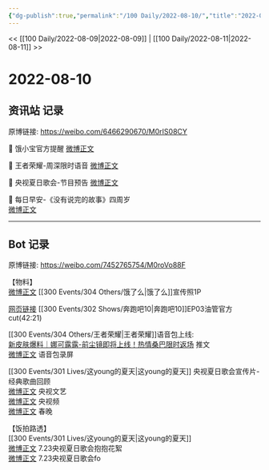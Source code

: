 ```yaml
---
{"dg-publish":true,"permalink":"/100 Daily/2022-08-10/","title":"2022-08-10","created":"2022-12-07T15:54:29.000+08:00","updated":"2023-01-09T17:24:39.301+08:00"}
---
```



<< [[100 Daily/2022-08-09\|2022-08-09]] | [[100 Daily/2022-08-11\|2022-08-11]] >>

# 2022-08-10

## 资讯站 记录

原博链接: https://weibo.com/6466290670/M0rIS08CY

💫 饿小宝官方提醒 [微博正文](https://weibo.com/detail/4800914794220554)

💫 王者荣耀-周深限时语音 [微博正文](https://weibo.com/detail/4801057161220517)

💫 央视夏日歌会-节目预告 [微博正文](https://weibo.com/detail/4801002308111721)

💫 每日早安-《没有说完的故事》四周岁  
[微博正文](https://weibo.com/detail/4800825736564716)

---
## Bot 记录

原博链接: https://weibo.com/7452765754/M0roVo88F

【物料】  
[微博正文](https://m.weibo.cn/2606197387/4800903582324257) [[300 Events/304 Others/饿了么\|饿了么]]宣传照1P

[网页链接](https://weibo.cn/sinaurl?u=https%3A%2F%2Fm.youtube.com%2Fwatch%3Fv%3Dia9y4RzVwco) [[300 Events/302 Shows/奔跑吧10\|奔跑吧10]]EP03油管官方cut(42:21)

[[300 Events/304 Others/王者荣耀\|王者荣耀]]语音包上线:  
[新皮肤爆料｜娜可露露-前尘镜即将上线！热情桑巴限时返场](https://weibo.cn/sinaurl?u=https%3A%2F%2Fmp.weixin.qq.com%2Fs%2Fid3w5S5aMne7dWb9dc-cow) 推文  
[微博正文](https://m.weibo.cn/2143243222/4800679602817171) 语音包录屏

[[300 Events/301 Lives/这young的夏天\|这young的夏天]] 央视夏日歌会宣传片-经典歌曲回顾  
[微博正文](https://m.weibo.cn/2210168325/4800999762428171) 央视文艺  
[微博正文](https://m.weibo.cn/7211561239/4800999754303898) 央视频  
[微博正文](https://m.weibo.cn/3506728370/4800999757455573) 春晚

【饭拍路透】  
[[300 Events/301 Lives/这young的夏天\|这young的夏天]]  
[微博正文](https://m.weibo.cn/5733299093/4800925389030430) 7.23央视夏日歌会抱抱花絮  
[微博正文](https://m.weibo.cn/1848110183/4801011278944610) 7.23央视夏日歌会fo
